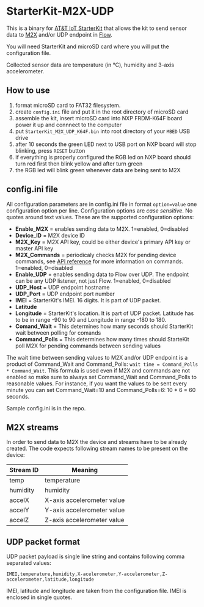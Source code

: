 # StarterKit-M2X-UDP

This is a binary for [AT&T IoT StarterKit](https://marketplace.att.com/products/att-iot-starter-kit-lte-m) that allows the kit to send sensor data to [M2X](https://m2x.att.com) and/or UDP endpoint in [Flow](https://flow.att.com).

You will need StarterKit and microSD card where you will put the configuration file.

Collected sensor data are temperature (in &deg;C), humidity and 3-axis accelerometer.

## How to use

1. format microSD card to FAT32 filesystem.
2. create `config.ini` file and put it in the root directory of microSD card
3. assemble the kit, insert microSD card into NXP FRDM-K64F board power it up and connnect to the computer
4. put `StarterKit_M2X_UDP_K64F.bin` into root directory of your `MBED` USB drive
5. after 10 seconds the green LED next to USB port on NXP board will stop blinking, press `RESET` button
6. if everything is properly configured the RGB led on NXP board should turn red first then blink yellow and after turn green
7. the RGB led will blink green whenever data are being sent to M2X

## config.ini file

All configuration parameters are in config.ini file in format ```option=value``` one configuration option per line.
Configuration options are _case sensitive_. No quotes around text values. These are the supported configuration options:
- __Enable_M2X__ = enables sending data to M2X. 1=enabled, 0=disabled
- __Device_ID__ = M2X device ID
- __M2X_Key__ = M2X API key, could be either device's primary API key or master API key
- __M2X_Commands__ = periodicaly checks M2X for pending device commands, see [API reference](https://m2x.att.com/developer/documentation/v2/commands) for more information on commands. 1=enabled, 0=disabled
- __Enable_UDP__ = enables sending data to Flow over UDP. The endpoint can be any UDP listener, not just Flow. 1=enabled, 0=disabled
- __UDP_Host__ = UDP endpoint hostname 
- __UDP_Port__ = UDP endpoint port number
- __IMEI__ = StarterKit's IMEI. 16 digits. It is part of UDP packet.
- __Latitude__
- __Longitude__ = StarterKit's location. It is part of UDP packet. Latitude has to be in range -90 to 90 and Longitude in range -180 to 180.
- __Comand_Wait__ = This determines how many seconds should StarterKit wait between polling for comands
- __Command_Polls__ = This determines how many times should StarteKit poll M2X for pending commands between sending values

The wait time between sending values to M2X and/or UDP endpoint is a product of Command_Wait and Command_Polls: `wait time = Command_Polls * Command_Wait`. This formula is used even if M2X and commands are not enabled so make sure to always set Command_Wait and Command_Polls to reasonable values. 
For instance, if you want the values to be sent every minute you can set Command_Wait=10 and Command_Polls=6: 10 * 6 = 60 seconds.

Sample config.ini is in the repo.

## M2X streams
In order to send data to M2X the device and streams have to be already created. The code expects following stream names to be present on the device:

|Stream ID|Meaning|
|---|---|
|temp|temperature|
|humidity|humidity|
|accelX|X-axis accelerometer value|
|accelY|Y-axis accelerometer value|
|accelZ|Z-axis accelerometer value|

## UDP packet format
UDP packet payload is single line string and contains following comma separated values:

`IMEI,temperature,humidity,X-acelerometer,Y-accelerometer,Z-accelerometer,latitude,longitude`

IMEI, latitude and longitude are taken from the configuration file. IMEI is enclosed in single quotes.
